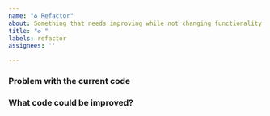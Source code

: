 ```yaml
---
name: "♻️ Refactor"
about: Something that needs improving while not changing functionality
title: "♻️ "
labels: refactor
assignees: ''

---
```


### Problem with the current code
<!-- Explain the issue with current code -->

### What code could be improved?
<!-- Add a link to the area/file that needs refactoring -->

